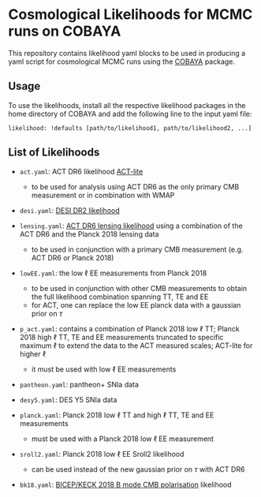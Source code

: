 # Cosmological Likelihoods for MCMC runs on COBAYA

This repository contains likelihood yaml blocks to be used in producing a yaml script for cosmological MCMC runs using the [COBAYA](https://cobaya.readthedocs.io/en/latest/) package.

## Usage

To use the likelihoods, install all the respective likelihood packages in the home directory of COBAYA and add the following line to the input yaml file:

```
likelihood: !defaults [path/to/likelihood1, path/to/likelihood2, ...]
```

## List of Likelihoods

- `act.yaml`: ACT DR6 likelihood [ACT-lite](https://github.com/ACTCollaboration/DR6-ACT-lite)
    - to be used for analysis using ACT DR6 as the only primary CMB measurement or in combination with WMAP

- `desi.yaml`: [DESI DR2 likelihood](https://github.com/CobayaSampler/bao_data)

- `lensing.yaml`: [ACT DR6 lensing likelihood](https://github.com/ACTCollaboration/act_dr6_lenslike) using a combination of the ACT DR6 and the Planck 2018 lensing data
    - to be used in conjunction with a primary CMB measurement (e.g. ACT DR6 or Planck 2018)

- `lowEE.yaml`: the low $\ell$ EE measurements from Planck 2018
    - to be used in conjunction with other CMB measurements to obtain the full likelihood combination spanning TT, TE and EE
    - for ACT, one can replace the low EE planck data with a gaussian prior on $\tau$

- `p_act.yaml`: contains a combination of Planck 2018 low $\ell$ TT; Planck 2018 high $\ell$ TT, TE and EE measurements truncated to specific maximum $\ell$ to extend the data to the ACT measured scales; ACT-lite for higher $\ell$
    - it must be used with low $\ell$ EE measurements

- `pantheon.yaml`: pantheon+ SNIa data

- `desy5.yaml`: DES Y5 SNIa data

- `planck.yaml`: Planck 2018 low $\ell$ TT and high $\ell$ TT, TE and EE measurements
    - must be used with a Planck 2018 low $\ell$ EE measurement

- `sroll2.yaml`: Planck 2018 low $\ell$ EE Sroll2 likelihood
    - can be used instead of the new gaussian prior on $\tau$ with ACT DR6

- `bk18.yaml`: [BICEP/KECK 2018 B mode CMB polarisation](https://arxiv.org/abs/2110.00483) likelihood
